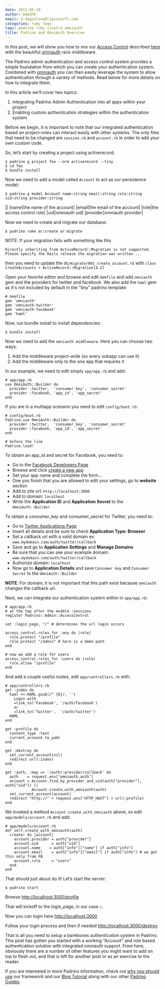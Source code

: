 ```yaml
---
date: 2011-05-10
author: DAddYE
email: d.dagostino@lipsiasoft.com
categories: ruby faqs
tags: padrino ruby sinatra omniauth
title: Padrino and OmniAuth Overview
---
```


In this post, we will show you how to mix our [Access Control](https://github.com/padrino/padrino-framework/blob/master/padrino-admin/lib/padrino-admin/access_control.rb) described [here](/guides/features/padrino-admin/) with the beautiful [omniauth](https://github.com/intridea/omniauth) rack middleware.

The Padrino admin authentication and access control system provides a simple foundation from which you can create your authentication system. Combined with [omniauth](https://github.com/intridea/omniauth) you can then easily leverage the system to allow authentication through a variety of methods. Read below for more details on how to integrate them.

<break>

In this article we’ll cover two topics:

1) Integrating Padrino Admin Authentication into all apps within your project
 2) Enabling custom authentication strategies within the authentication system

Before we begin, it is important to note that our integrated authentication based on project-roles can interact easily with other systems. The only files that need to be changed are `session.rb` and `account.rb` in order to add your own custom code.

So, let’s start by creating a project using activerecord:

    $ padrino g project foo --orm activerecord --tiny
    $ cd foo
    $ bundle install

Now we need to add a model called `Account` to act as our persistence model:

    $ padrino g model Account name:string email:string role:string uid:string provider:string

||
|name|the name of the account|
|email|the email of the account|
|role|the access control role|
|uid|omniauth uid|
|provider|omniauth provider|

Now we need to create and migrate our database:

    $ padrino rake ar:create ar:migrate

   NOTE: If your migration fails with something like this 
   
   `Directly inheriting from ActiveRecord::Migration is not supported. Please specify the Rails release the migration was written ...` 
   
   then you need to update the `db/migrate/001_create_account.rb` with 
   `class CreateAccounts < ActiveRecord::Migration[4.2]`

Open your favorite editor and browse and edit `Gemfile` and add `omniauth` gem and the providers for twitter and facebook.
We also add the `haml` gem as it's not included by default in the "tiny" padrino template:

    # Gemfile
    gem 'omniauth'
    gem 'omniauth-twitter'
    gem 'omniauth-facebook'
    gem 'haml'

Now, run bundle install to install dependencies:

    $ bundle install

Now we need to add the `omniauth middleware`. Here you can choose two ways:

1) Add the middleware project-wide (so every subapp can use it)
 2) Add the middleware only to the one app that requires it

In our example, we need to edit simply `app/app.rb` and add:

    # app/app.rb
    use OmniAuth::Builder do
      provider :twitter,  'consumer_key', 'consumer_secret'
      provider :facebook, 'app_id', 'app_secret'
    end

If you are in a multiapp scenario you need to edit `config/boot.rb`:

    # config/boot.rb
    Padrino.use OmniAuth::Builder do
      provider :twitter,  'consumer_key', 'consumer_secret'
      provider :facebook, 'app_id', 'app_secret'
    end

    # before the line
    Padrino.load!

To obtain an app\_id and secret for Facebook, you need to:

- Go to the [Facebook Developers Page](http://www.facebook.com/developers)
- Browse and click [create a new app](http://www.facebook.com/developers/createapp.php)
- Set your app name and complete the form…
- One you finish that you are allowed to edit your settings, go to **website** section
- Add to site url: `http://localhost:3000`
- Add to domain: `localhost`
- Write the **Application ID** and **Application Secret** to the `OmniAuth::Builder`

To obtain a consumer\_key and consumer\_secret for Twitter, you need to:

- Go to [Twitter Applications Page](https://developer.twitter.com/apps/new)
- Insert all details and be sure to check **Application Type: Browser**
- Set a callback url with a valid domain ex: `www.mydomain.com/auth/twitter/callback`
- Save and go to **Application Settings** and **Manage Domains**
- Be sure that you can see your example domain: `www.mydomain.com/auth/twitter/callback`
- Authorize domain: `localhost`
- Now go to **Application Details** and save `Consumer key` and `Consumer Secret` to the `OmniAuth::Builder`

**NOTE**: For domain, it is not important that this path exist because `omniauth` changes the callback url.

Next, we can integrate our authentication system within in `app/app.rb`:

    # app/app.rb
    # at the top after the enable :sessions
    register Padrino::Admin::AccessControl

    set :login_page, "/" # determines the url login occurs

    access_control.roles_for :any do |role|
      role.protect "/profile"
      role.protect "/admin" # here is a demo path
    end

    # now we add a role for users
    access_control.roles_for :users do |role|
      role.allow "/profile"
    end

And add a couple useful routes, edit `app/controllers.rb` with:

    # app/controllers.rb
    get :index do
      haml <<-HAML.gsub(/^ {6}/, '')
        Login with
        =link_to('Facebook', '/auth/facebook')
        or
        =link_to('Twitter',  '/auth/twitter')
      HAML
    end

    get :profile do
      content_type :text
      current_account.to_yaml
    end

    get :destroy do
      set_current_account(nil)
      redirect url(:index)
    end

    get :auth, :map => '/auth/:provider/callback' do
      auth    = request.env["omniauth.auth"]
      account = Account.find_by_provider_and_uid(auth["provider"], auth["uid"]) ||
                Account.create_with_omniauth(auth)
      set_current_account(account)
      redirect "http://" + request.env["HTTP_HOST"] + url(:profile)
    end

We invoked a method `Account.create_with_omniauth` above, so edit `app/models/account.rb` and add:

    # app/models/account.rb
    def self.create_with_omniauth(auth)
      create! do |account|
        account.provider = auth["provider"]
        account.uid      = auth["uid"]
        account.name    = auth["info"]["name"] if auth["info"]
        account.email    = auth["info"]["email"] if auth["info"] # we get this only from FB
        account.role     = "users"
      end
    end

That should just about do it! Let’s start the server:

    $ padrino start

Browse <http://localhost:3000/profile>

That will kickoff to the login\_page, in our case `/`.

Now you can login here <http://localhost:3000>

Follow your login process and then if needed <http://localhost:3000/destroy>

That is all you need to setup a barebones authentication system in Padrino. This post has gotten you started with a working “Account” and role based authentication solution with integrated omniauth support. From here, obviously there are a number of other features you might want to add on top to flesh out, and that is left for another post or as an exercise to the reader.

If you are interested in more Padrino information, check out [why you should use](http://www.padrinorb.com/pages/why) our framework and our [Blog Tutorial](http://www.padrinorb.com/guides/blog-tutorial) along with our other [Padrino Guides](http://www.padrinorb.com/guides).

